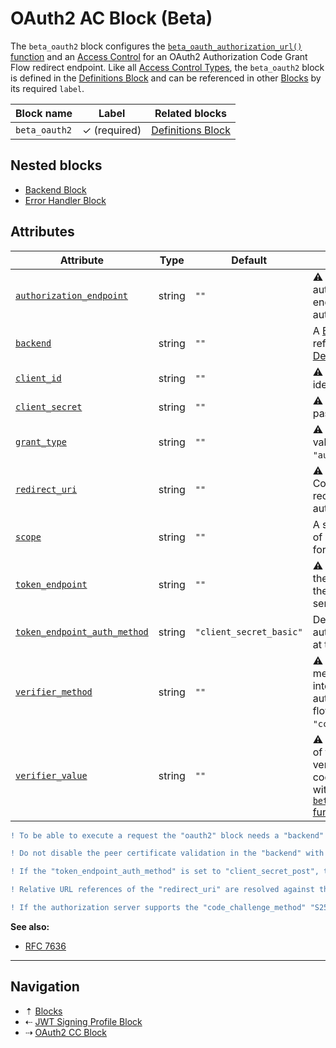 # OAuth2 AC Block (Beta)

The `beta_oauth2` block configures the
[`beta_oauth_authorization_url()` function](../functions/beta-oauth-authorization-url.md)
and an [Access Control](../access-control.md) for an OAuth2 Authorization Code Grant
Flow redirect endpoint. Like all [Access Control Types](../access-control.md#access-control-types),
the `beta_oauth2` block is defined in the [Definitions Block](definitions.md) and
can be referenced in other [Blocks](../blocks.md) by its required `label`.

| Block name    | Label               | Related blocks                      |
| ------------- | ------------------- | ----------------------------------- |
| `beta_oauth2` | &#10003; (required) | [Definitions Block](definitions.md) |

## Nested blocks

* [Backend Block](backend.md)
* [Error Handler Block](error-handler.md)

## Attributes

| Attribute                                        | Type    | Default                 | Description |
| ------------------------------------------------ | ------- | ----------------------- | ----------- |
| [`authorization_endpoint`](../attributes.md)     | string  | `""`                    | &#9888; Required. The authorization server endpoint URL used for authorization. |
| [`backend`](../attributes.md)                    | string  | `""`                    | A [Backend Block](backend.md) reference, defined in [Definitions Block](definitions.md). |
| [`client_id`](../attributes.md)                  | string  | `""`                    | &#9888; Required. The client identifier. |
| [`client_secret`](../attributes.md)              | string  | `""`                    | &#9888; Required. The client password. |
| [`grant_type`](../attributes.md)                 | string  | `""`                    | &#9888; Required. Available values: `"authorization_code"`. |
| [`redirect_uri`](../attributes.md)               | string  | `""`                    | &#9888; Required. The Couper endpoint for receiving the authorization code. |
| [`scope`](../attributes.md)                      | string  | `""`                    | A space separated list of requested scopes for the access token. |
| [`token_endpoint`](../attributes.md)             | string  | `""`                    | &#9888; Required. URL of the token endpoint at the authorization server. |
| [`token_endpoint_auth_method`](../attributes.md) | string  | `"client_secret_basic"` | Defines the method to authenticate the client at the token endpoint. |
| [`verifier_method`](../attributes.md)            | string  | `""`                    | &#9888; Required. The method to verify the integrity of the authorization code flow. Available values: `"ccm_s256"`, `"state"`. |
| [`verifier_value`](../attributes.md)             | string  | `""`                    | &#9888; Required. The value of the (unhashed) verifier, e.g. using cookie value created with [`beta_oauth_verifier()` function](../functions/beta-oauth-verifier.md). |

```diff
! To be able to execute a request the "oauth2" block needs a "backend" block or a "backend" block reference.
```

```diff
! Do not disable the peer certificate validation in the "backend" with "disable_certificate_validation"!
```

```diff
! If the "token_endpoint_auth_method" is set to "client_secret_post", the client credentials are transported in the request body. If is set to "client_secret_basic", the client credentials are transported via basic authentication.
```

```diff
! Relative URL references of the "redirect_uri" are resolved against the origin of the current request URL.
```

```diff
! If the authorization server supports the "code_challenge_method" "S256" (a.k.a. PKCE, see RFC 7636), we recommend to use the "verifier_method" "ccm_s256"`.
```

**See also:**

* [RFC 7636](https://datatracker.ietf.org/doc/html/rfc7636)

-----

## Navigation

* &#8673; [Blocks](../blocks.md)
* &#8672; [JWT Signing Profile Block](jwt-signing-profile.md)
* &#8674; [OAuth2 CC Block](oauth2-cc.md)
